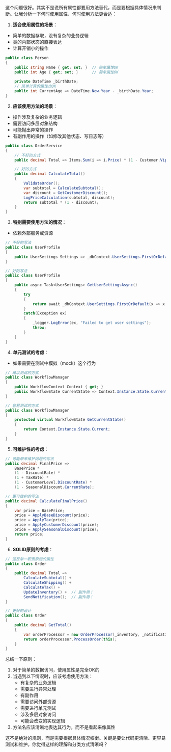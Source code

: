 这个问题很好。其实不是说所有属性都要用方法替代，而是要根据具体情况来判断。让我分析一下何时使用属性、何时使用方法更合适：

1. **适合使用属性的场景**：
- 简单的数据存取，没有复杂的业务逻辑
- 类的内部状态的直接表达
- 计算开销小的操作
```csharp
public class Person
{
    public string Name { get; set; }  // 简单属性OK
    public int Age { get; set; }      // 简单属性OK
    
    private DateTime _birthDate;
    // 简单计算的属性也OK
    public int CurrentAge => DateTime.Now.Year - _birthDate.Year;
}
```

2. **应该使用方法的场景**：
- 操作涉及复杂的业务逻辑
- 需要访问多层对象结构
- 可能抛出异常的操作
- 有副作用的操作（如修改其他状态、写日志等）
```csharp
public class OrderService
{
    // 不好的方式
    public decimal Total => Items.Sum(i => i.Price) * (1 - Customer.VipDiscount.DiscountRate);

    // 好的方式
    public decimal CalculateTotal()
    {
        ValidateOrder();
        var subtotal = CalculateSubtotal();
        var discount = GetCustomerDiscount();
        LogPriceCalculation(subtotal, discount);
        return subtotal * (1 - discount);
    }
}
```

3. **特别需要使用方法的情况**：
- 依赖外部服务或资源
```csharp
// 不好的写法
public class UserProfile
{
    public UserSettings Settings => _dbContext.UserSettings.FirstOrDefault(x => x.UserId == UserId);
}

// 好的写法
public class UserProfile
{
    public async Task<UserSettings> GetUserSettingsAsync()
    {
        try 
        {
            return await _dbContext.UserSettings.FirstOrDefault(x => x.UserId == UserId);
        }
        catch(Exception ex)
        {
            _logger.LogError(ex, "Failed to get user settings");
            throw;
        }
    }
}
```

4. **单元测试的考虑**：
- 如果需要在测试中模拟（mock）这个行为
```csharp
// 难以测试的方式
public class WorkflowManager
{
    public WorkflowContext Context { get; }
    public WorkflowState CurrentState => Context.Instance.State.Current;
}

// 容易测试的方式
public class WorkflowManager
{
    protected virtual WorkflowState GetCurrentState()
    {
        return Context.Instance.State.Current;
    }
}
```

5. **可维护性的考虑**：
```csharp
// 可能带来维护问题的写法
public decimal FinalPrice => 
    BasePrice * 
    (1 - DiscountRate) * 
    (1 + TaxRate) * 
    (1 - CustomerLevel.DiscountRate) * 
    (1 - SeasonalDiscount.CurrentRate);

// 更可维护的写法
public decimal CalculateFinalPrice()
{
    var price = BasePrice;
    price = ApplyBaseDiscount(price);
    price = ApplyTax(price);
    price = ApplyCustomerDiscount(price);
    price = ApplySeasonalDiscount(price);
    return price;
}
```

6. **SOLID原则的考虑**：
```csharp
// 违反单一职责原则的属性
public class Order
{
    public decimal Total => 
        CalculateSubtotal() + 
        CalculateShipping() + 
        CalculateTax() + 
        UpdateInventory() +  // 副作用！
        SendNotification();  // 副作用！
}

// 更好的设计
public class Order
{
    public decimal GetTotal()
    {
        var orderProcessor = new OrderProcessor(_inventory, _notificationService);
        return orderProcessor.ProcessOrder(this);
    }
}
```

总结一下原则：
1. 对于简单的数据访问，使用属性是完全OK的
2. 当遇到以下情况时，应该考虑使用方法：
   - 有复杂的业务逻辑
   - 需要进行异常处理
   - 有副作用
   - 需要访问外部资源
   - 需要进行单元测试
   - 涉及多层对象访问
   - 可能会改变的实现逻辑
3. 方法名应该清晰地表达其行为，而不是看起来像属性

这不是绝对的规则，而是需要根据具体情况权衡。关键是要让代码更清晰、更容易测试和维护。你觉得这样的理解和分类方式清晰吗？
